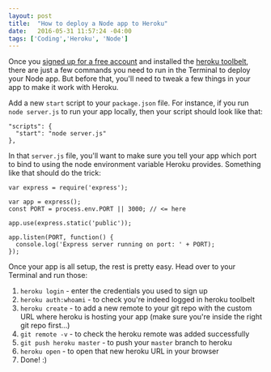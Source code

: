 ```yaml
---
layout: post
title:  "How to deploy a Node app to Heroku"
date:   2016-05-31 11:57:24 -04:00
tags: ['Coding','Heroku', 'Node']
---
```


Once you [signed up for a free account][1] and installed the [heroku toolbelt][2], there are just a few commands you need to run in the Terminal to deploy your Node app. But before that, you'll need to tweak a few things in your app to make it work with Heroku.

Add a new `start` script to your `package.json` file. For instance, if you run `node server.js` to run your app locally, then your script should look like that:

```
"scripts": {
  "start": "node server.js"
},
```

In that `server.js` file, you'll want to make sure you tell your app which port to bind to using the node environment variable Heroku provides. Something like that should do the trick:

```
var express = require('express');

var app = express();
const PORT = process.env.PORT || 3000; // <= here

app.use(express.static('public'));

app.listen(PORT, function() {
  console.log('Express server running on port: ' + PORT);
});
```

Once your app is all setup, the rest is pretty easy. Head over to your Terminal and run those:

1. `heroku login` - enter the credentials you used to sign up
2. `heroku auth:whoami` - to check you're indeed logged in heroku toolbelt
3. `heroku create` - to add a new remote to your git repo with the custom URL where heroku is hosting your app (make sure you're inside the right git repo first…)
4. `git remote -v` - to check the heroku remote was added successfully
5. `git push heroku master` - to push your `master` branch to heroku
6. `heroku open` - to open that new heroku URL in your browser
7. Done! :)


[1]:https://signup.heroku.com
[2]:https://toolbelt.heroku.com
